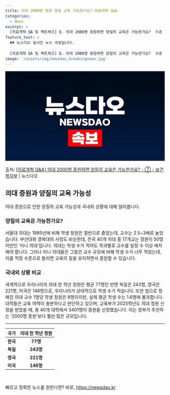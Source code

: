 ```yaml
---
title: 의대 2000명 증원 양질 교육 가능한가요? 의료개혁 Q&A
categories:
  - News
excerpt: >
  [의료개혁 QA 및 팩트체크] Q. 의대 2000명 증원하면 양질의 교육은 가능한가요?  수준 높은 교육, …
feature_text: >
  ## 뉴스다오 실시간 뉴스 속보입니다.

  [의료개혁 QA 및 팩트체크] Q. 의대 2000명 증원하면 양질의 교육은 가능한가요?  수준 높은 교육, …
image: '/assets/img/newsdao_breakingnews.jpg'
---
```


![뉴스다오 속보](/assets/img/newsdao_breakingnews.jpg)

<p>출처: <a href="https://newsdao.kr/3416" rel="dofollow">[의료개혁 Q&A] 의대 2000명 증원하면 양질의 교육은 가능한가요? - ⑦ - 보건복지부</a> | 뉴스다오</p>

<h2 data-ke-size="size26">의대 증원과 양질의 교육 가능성</h2>
<p data-ke-size="size16">의대 증원으로 인한 양질의 교육 가능성과 국내외 상황에 대해 알아봅니다.</p>

<h3><b>양질의 교육은 가능한가요?</b></h3>
<p data-ke-size="size16">서울대 의대는 1985년에 비해 학생 정원은 절반으로 줄었는데, 교수는 2.5~3배로 늘었습니다. 부산대와 경북대의 사정도 비슷한데, 전국 40개 의대 중 17개교는 정원이 50명 미만인 ‘미니 의대’입니다. 의대는 학생 수가 적어도 학과별로 교수를 일정 수 이상 배치해야 합니다. 그러나 미니 의대들은 그동안 교수 규모에 비해 학생 수가 너무 적었는데, 이를 적정 수준으로 돌리면 교육의 질을 유지하면서 증원할 수 있습니다.</p>

<h3><b>국내외 상황 비교</b></h3>
<p data-ke-size="size16">세계적으로 우리나라의 의대 한 학년 정원은 평균 77명인 반면 독일은 243명, 영국은 221명, 미국은 146명으로, 우리나라가 상대적으로 학생 수가 적습니다. 또한 법으로 정해진 의대 교수 1명당 학생 정원은 8명이지만, 실제 평균 학생 수는 1.6명에 불과합니다. 대학들은 교육 여력이 충분하다고 판단하고 있으며, 교육부가 2025학년도 의대 정원 신청을 받았을 때, 총 40개 대학에서 3401명이 증원을 신청했습니다. 이는 정부가 추진하는 ‘2000명 증원’보다 훨씬 많은 규모입니다.</p>

<hr>

<table>
  <thead>
    <tr>
      <th style="text-align: center;">국가</th>
      <th style="text-align: center;">의대 한 학년 정원</th>
    </tr>
  </thead>
  <tbody>
    <tr>
      <td style="text-align: center;"><b>한국</b></td>
      <td style="text-align: center;"><b>77명</b></td>
    </tr>
    <tr>
      <td style="text-align: center;"><b>독일</b></td>
      <td style="text-align: center;"><b>243명</b></td>
    </tr>
    <tr>
      <td style="text-align: center;"><b>영국</b></td>
      <td style="text-align: center;"><b>221명</b></td>
    </tr>
    <tr>
      <td style="text-align: center;"><b>미국</b></td>
      <td style="text-align: center;"><b>146명</b></td>
    </tr>
  </tbody>
</table>
<p data-ke-size="size16">&nbsp;</p> 

빠르고 정확한 뉴스를 원한다면? 바로, <a href="https://newsdao.kr" rel="dofollow">https://newsdao.kr</a>


